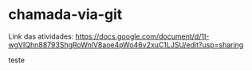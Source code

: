 # chamada-via-git
Link das atividades: https://docs.google.com/document/d/1I-wgVIQhn88793ShgRoWnlV8aoe4pWo46v2xuC1LJSU/edit?usp=sharing

teste